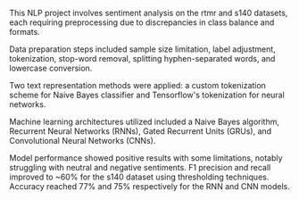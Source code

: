 This NLP project involves sentiment analysis on the rtmr and s140 datasets, each requiring preprocessing due to discrepancies in class balance and formats.

Data preparation steps included sample size limitation, label adjustment, tokenization, stop-word removal, splitting hyphen-separated words, and lowercase conversion.

Two text representation methods were applied: a custom tokenization scheme for Naive Bayes classifier and Tensorflow's tokenization for neural networks.

Machine learning architectures utilized included a Naive Bayes algorithm, Recurrent Neural Networks (RNNs), Gated Recurrent Units (GRUs), and Convolutional Neural Networks (CNNs).

Model performance showed positive results with some limitations, notably struggling with neutral and negative sentiments. F1 precision and recall improved to ~60% for the s140 dataset using thresholding techniques. Accuracy reached 77% and 75% respectively for the RNN and CNN models.
